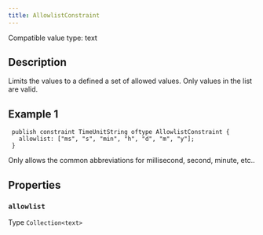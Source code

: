 ```yaml
---
title: AllowlistConstraint
---
```


<!-- Do NOT change this document as it is auto-generated from the language server -->

Compatible value type: text

## Description

Limits the values to a defined a set of allowed values. Only values in the list are valid.

## Example 1

```jayvee
 publish constraint TimeUnitString oftype AllowlistConstraint {
   allowlist: ["ms", "s", "min", "h", "d", "m", "y"];
 }
```

Only allows the common abbreviations for millisecond, second, minute, etc..

## Properties

### `allowlist`

Type `Collection<text>`
